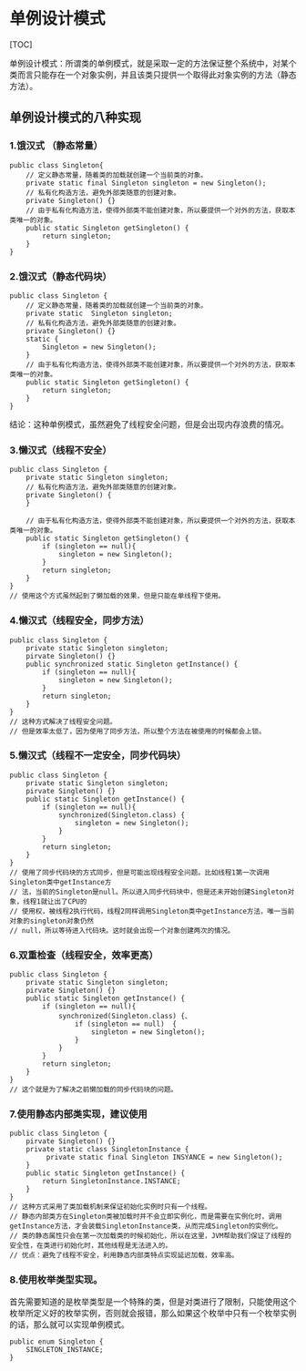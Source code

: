 #                         单例设计模式

[TOC]

单例设计模式：所谓类的单例模式，就是采取一定的方法保证整个系统中，对某个类而言只能存在一个对象实例，并且该类只提供一个取得此对象实例的方法（静态方法）。

## 单例设计模式的八种实现

### 1.饿汉式 （静态常量）

```
public class Singleton{
    // 定义静态常量，随着类的加载就创建一个当前类的对象。
	private static final Singleton singleton = new Singleton();
	// 私有化构造方法，避免外部类随意的创建对象。
	private Singleton() {}
    // 由于私有化构造方法，使得外部类不能创建对象，所以要提供一个对外的方法，获取本类唯一的对象。
    public static Singleton getSingleton() {
    	return singleton;
    }
}
```

### 2.饿汉式（静态代码块）

```
public class Singleton {
    // 定义静态常量，随着类的加载就创建一个当前类的对象。
	private static  Singleton singleton;
	// 私有化构造方法，避免外部类随意的创建对象。
	private Singleton() {}
    static {
    	Singleton = new Singleton();
    }
    // 由于私有化构造方法，使得外部类不能创建对象，所以要提供一个对外的方法，获取本类唯一的对象。
    public static Singleton getSingleton() {
    	return singleton;
    }
}
```

结论：这种单例模式，虽然避免了线程安全问题，但是会出现内存浪费的情况。

### 3.懒汉式（线程不安全）

```
public class Singleton {
    private static Singleton singleton;
	// 私有化构造方法，避免外部类随意的创建对象。
	private Singleton() {
    }
    
    // 由于私有化构造方法，使得外部类不能创建对象，所以要提供一个对外的方法，获取本类唯一的对象。
    public static Singleton getSingleton() {
        if (singleton == null){
        	singleton = new Singleton();
        }
    	return singleton;
    }
}
// 使用这个方式虽然起到了懒加载的效果，但是只能在单线程下使用。
```

### 4.懒汉式（线程安全，同步方法）

```
public class Singleton {
    private static Singleton singleton;
    pirvate Singleton() {}
    public synchronized static Singleton getInstance() {
        if (singleton == null){
        	singleton = new Singleton();
        }
    	return singleton;
    }
}
// 这种方式解决了线程安全问题。
// 但是效率太低了，因为使用了同步方法，所以整个方法在被使用的时候都会上锁。
```

### 5.懒汉式（线程不一定安全，同步代码块）

```
public class Singleton {
    private static Singleton singleton;
    pirvate Singleton() {}
    public static Singleton getInstance() {
        if (singleton == null){
        	synchronized(Singleton.class) {
                singleton = new Singleton();
            }	
        }
    	return singleton;
    }
}
// 使用了同步代码块的方式同步，但是可能出现线程安全问题。比如线程1第一次调用Singleton类中getInstance方
// 法，当前的Singleton是null。所以进入同步代码块中，但是还未开始创建Singleton对象，线程1就让出了CPU的
// 使用权，被线程2执行代码，线程2同样调用Singleton类中getInstance方法，唯一当前对象的singleton对象仍然
// null，所以等待进入代码块。这时就会出现一个对象创建两次的情况。
```

### 6.双重检查（线程安全，效率更高）

```
public class Singleton {
    private static Singleton singleton;
    pirvate Singleton() {}
    public static Singleton getInstance() {
        if (singleton == null){
        	synchronized(Singleton.class) {、
        	    if (singleton == null)  {
        	        singleton = new Singleton();
                }
            }	
        }
    	return singleton;
    }
}
// 这个就是为了解决之前懒加载的同步代码块的问题。
```

### 7.使用静态内部类实现，建议使用

```
public class Singleton { 
    pirvate Singleton() {}
    private static class SingletonInstance {
         private static final Singleton INSYANCE = new Singleton();
    }
    public static Singleton getInstance() {
        return SingletonInstance.INSTANCE;
    }
}
// 这种方式采用了类加载机制来保证初始化实例时只有一个线程。
// 静态内部类方在Singleton类被加载时并不会立即实例化，而是需要在实例化时，调用getInstance方法，才会装载SingletonInstance类，从而完成Singleton的实例化。
// 类的静态属性只会在第一次加载类的时候初始化，所以在这里，JVM帮助我们保证了线程的安全性，在类进行初始化时，其他线程是无法进入的。
// 优点：避免了线程不安全，利用静态内部类特点实现延迟加载，效率高。
```

### 8.使用枚举类型实现。

首先需要知道的是枚举类型是一个特殊的类，但是对类进行了限制，只能使用这个枚举所定义好的枚举实例，否则就会报错，那么如果这个枚举中只有一个枚举实例的话，那么就可以实现单例模式。

```
public enum Singleton {
	SINGLETON_INSTANCE;
}
```

